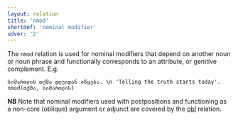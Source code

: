 ```yaml
---
layout: relation
title: 'nmod'
shortdef: 'nominal modifier'
udver: '2'
---
```


The `nmod` relation is used for nominal modifiers that depend on another noun or noun phrase and functionally corresponds to an attribute, or genitive complement. E.g.

~~~ sdparse
სიმართლის თქმა დღეიდან იწყება. \n 'Telling the truth starts today'.
nmod(თქმა, სიმართლის)
~~~

**NB** Note that nominal modifiers used with postpositions and functioning as a non-core (oblique) argument or adjunct are covered by the [obl](_ka/dep/obl) relation. 
<!-- Interlanguage links updated Po 6. listopadu 2023, 21:43:03 CET -->
